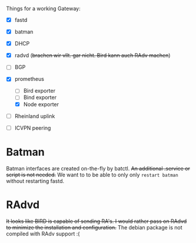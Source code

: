 Things for a working Gateway:

- [x] fastd
- [x] batman
- [x] DHCP
- [x] radvd (~~brachen wir vllt. gar nicht. Bird kann auch RAdv machen~~)
- [ ] BGP
- [x] prometheus
	- [ ] Bird exporter
	- [ ] Bind exporter
	- [x] Node exporter
- [ ] Rheinland uplink
- [ ] ICVPN peering


# Batman
Batman interfaces are created on-the-fly by batctl. ~~An additional .service or script is not needed.~~ We want to to be able
to only only `restart batman` without restarting fastd.

# RAdvd
~~It looks like BIRD is capable of sending RA's. I would rather pass on RAdvd to minimize the installation and configuration.~~ The debian package is not compiled with RAdv support :(
